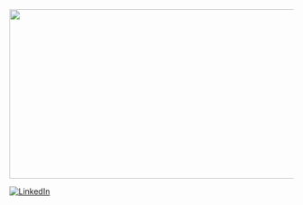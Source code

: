 <div align="center">
  <img src="https://media.giphy.com/media/yx5CGBdwXdCbjEf6li/giphy.gif" width="600" height="300"/>
</div>

<a href='https://www.linkedin.com/in/james-byler-23316764/' target="_blank"><img alt='LinkedIn' src='https://img.shields.io/badge/LinkedIn-100000?style=social&logo=LinkedIn&logoColor=1e0098'/></a>
